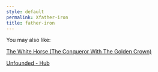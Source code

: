 ```yaml
---
style: default
permalink: Xfather-iron
title: father-iron
---
```

You may also like:

[The White Horse (The Conqueror With The Golden Crown)](http://scp-wiki.net/the-white-horse)

[Unfounded - Hub](http://scp-wiki.net/unfounded-hub)
